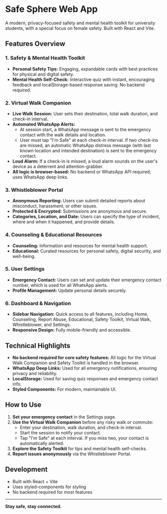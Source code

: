 # Safe Sphere Web App

A modern, privacy-focused safety and mental health toolkit for university students, with a special focus on female safety. Built with React and Vite.

## Features Overview

### 1. **Safety & Mental Health Toolkit**
- **Personal Safety Tips:** Engaging, expandable cards with best practices for physical and digital safety.
- **Mental Health Self-Check:** Interactive quiz with instant, encouraging feedback and localStorage-based response saving. No backend required.

### 2. **Virtual Walk Companion**
- **Live Walk Session:** User sets their destination, total walk duration, and check-in interval.
- **Automated WhatsApp Alerts:**
  - At session start, a WhatsApp message is sent to the emergency contact with the walk details and location.
  - User must tap "I'm Safe" at each check-in interval. If two check-ins are missed, an automatic WhatsApp distress message (with last known location and intended destination) is sent to the emergency contact.
- **Loud Alarm:** If a check-in is missed, a loud alarm sounds on the user's device as a deterrent and attention-grabber.
- **All logic is browser-based:** No backend or WhatsApp API required; uses WhatsApp deep links.

### 3. **Whistleblower Portal**
- **Anonymous Reporting:** Users can submit detailed reports about misconduct, harassment, or other issues.
- **Protected & Encrypted:** Submissions are anonymous and secure.
- **Categories, Location, and Date:** Users can specify the type of incident, where and when it happened, and provide details.

### 4. **Counseling & Educational Resources**
- **Counseling:** Information and resources for mental health support.
- **Educational:** Curated resources for personal safety, digital security, and well-being.

### 5. **User Settings**
- **Emergency Contact:** Users can set and update their emergency contact number, which is used for all WhatsApp alerts.
- **Profile Management:** Update personal details securely.

### 6. **Dashboard & Navigation**
- **Sidebar Navigation:** Quick access to all features, including Home, Counseling, Report Abuse, Educational, Safety Toolkit, Virtual Walk, Whistleblower, and Settings.
- **Responsive Design:** Fully mobile-friendly and accessible.

## Technical Highlights
- **No backend required for core safety features:** All logic for the Virtual Walk Companion and Safety Toolkit is handled in the browser.
- **WhatsApp Deep Links:** Used for all emergency notifications, ensuring privacy and reliability.
- **LocalStorage:** Used for saving quiz responses and emergency contact info.
- **Styled Components:** For modern, maintainable UI.

## How to Use
1. **Set your emergency contact** in the Settings page.
2. **Use the Virtual Walk Companion** before any risky walk or commute:
   - Enter your destination, walk duration, and check-in interval.
   - Start the session to notify your contact.
   - Tap "I'm Safe" at each interval. If you miss two, your contact is automatically alerted.
3. **Explore the Safety Toolkit** for tips and mental health self-checks.
4. **Report issues anonymously** via the Whistleblower Portal.

## Development
- Built with React + Vite
- Uses styled-components for styling
- No backend required for most features

---

**Stay safe, stay connected.**

